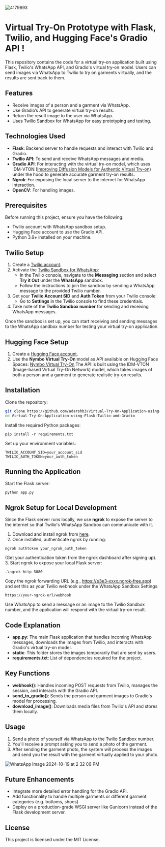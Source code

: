 ![4179993](https://github.com/user-attachments/assets/9057edbb-6d9f-4aba-8bce-1ff120f7b970)
# Virtual Try-On Prototype with Flask, Twilio, and Hugging Face's Gradio API !

This repository contains the code for a virtual try-on application built using Flask, Twilio's WhatsApp API, and Gradio's virtual try-on model. Users can send images via WhatsApp to Twilio to try on garments virtually, and the results are sent back to them.

## Features
- Receive images of a person and a garment via WhatsApp.
- Use Gradio’s API to generate virtual try-on results.
- Return the result image to the user via WhatsApp.
- Uses Twilio Sandbox for WhatsApp for easy prototyping and testing.

## Technologies Used
- **Flask**: Backend server to handle requests and interact with Twilio and Gradio.
- **Twilio API**: To send and receive WhatsApp messages and media.
- **Gradio API**: For interacting with the virtual try-on model, which uses IDM-VTON ([Improving Diffusion Models for Authentic Virtual Try-on](https://huggingface.co/yisol/IDM-VTON)) under the hood to generate accurate garment try-on results.
- **Ngrok**: For exposing the local server to the internet for WhatsApp interaction.
- **OpenCV**: For handling images.

## Prerequisites
Before running this project, ensure you have the following:
- Twilio account with WhatsApp sandbox setup.
- Hugging Face account to use the Gradio API.
- Python 3.6+ installed on your machine.

## Twilio Setup
1. Create a [Twilio account](https://www.twilio.com/try-twilio).
2. Activate the [Twilio Sandbox for WhatsApp](https://www.twilio.com/console/sms/whatsapp/sandbox):
   - In the Twilio console, navigate to the **Messaging** section and select **Try it Out** under the **WhatsApp** sandbox.
   - Follow the instructions to join the sandbox by sending a WhatsApp message to the provided Twilio number.
3. Get your **Twilio Account SID** and **Auth Token** from your Twilio console:
   - Go to **Settings** in the Twilio console to find these credentials.
4. Take note of the **Twilio Sandbox number** for sending and receiving WhatsApp messages.

Once the sandbox is set up, you can start receiving and sending messages to the WhatsApp sandbox number for testing your virtual try-on application.

## Hugging Face Setup
1. Create a [Hugging Face account](https://huggingface.co/join).
2. Use the **Nymbo Virtual Try-On** model as API available on Hugging Face Spaces: [Nymbo Virtual Try-On](https://huggingface.co/spaces/Nymbo/Virtual-Try-On).The API is built using the IDM-VTON (Image-based Virtual Try-On Network) model, which takes images of both a person and a garment to generate realistic try-on results.

## Installation
Clone the repository:
```bash
git clone https://github.com/adarshb3/Virtual-Try-On-Application-using-Flask-Twilio-and-Gradio.git
cd Virtual-Try-On-Application-using-Flask-Twilio-and-Gradio
```
Install the required Python packages:
```
pip install -r requirements.txt
```
Set up your environment variables:
```
TWILIO_ACCOUNT_SID=your_account_sid
TWILIO_AUTH_TOKEN=your_auth_token
```

## Running the Application
Start the Flask server:
```
python app.py
```
## Ngrok Setup for Local Development
Since the Flask server runs locally, we use **ngrok** to expose the server to the internet so that Twilio's WhatsApp Sandbox can communicate with it.

1. Download and install ngrok from [here](https://ngrok.com/download).
2. Once installed, authenticate ngrok by running:
```
ngrok authtoken your_ngrok_auth_token
```
(Get your authentication token from the ngrok dashboard after signing up).
3. Start ngrok to expose your local Flask server:
```
.\ngrok http 8080
```
Copy the ngrok forwarding URL (e.g., https://e3e3-xxxx.ngrok-free.app) and set this as your Twilio webhook under the WhatsApp Sandbox Settings:
```
https://your-ngrok-url/webhook
```
Use WhatsApp to send a message or an image to the Twilio Sandbox number, and the application will respond with the virtual try-on result.

## Code Explanation
- **app.py**: The main Flask application that handles incoming WhatsApp messages, downloads the images from Twilio, and interacts with Gradio's virtual try-on model.
- **static**: This folder stores the images temporarily that are sent by users.
- **requirements.txt**: List of dependencies required for the project.

## Key Functions
- **webhook()**: Handles incoming POST requests from Twilio, manages the session, and interacts with the Gradio API.
- **send_to_gradio()**: Sends the person and garment images to Gradio's model for processing.
- **download_image()**: Downloads media files from Twilio's API and stores them locally.

## Usage
1. Send a photo of yourself via WhatsApp to the Twilio Sandbox number.
2. You'll receive a prompt asking you to send a photo of the garment.
3. After sending the garment photo, the system will process the images and send you the result with the garment virtually applied to your photo.
   
![WhatsApp Image 2024-10-19 at 2 32 06 PM](https://github.com/user-attachments/assets/2ecb7ccb-5637-4785-8a30-55170ae8bcb8)


## Future Enhancements
- Integrate more detailed error handling for the Gradio API.
- Add functionality to handle multiple garments or different garment categories (e.g. bottoms, shoes).
- Deploy on a production-grade WSGI server like Gunicorn instead of the Flask development server.

## License
This project is licensed under the MIT License.
   





